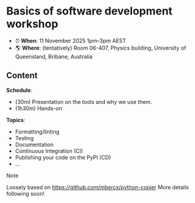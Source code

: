 # Basics of software development workshop

- ⏰ **When**: 11 November 2025 1pm–3pm AEST
- 🌎 **Where**: (tentatively) Room 06-407, Physics building, University of Queensland, Bribane, Australia

## Content

**Schedule**:

* (30m) Presentation on the tools and why we use them.
* (1h30m) Hands-on 

**Topics**:

* Formatting/linting
* Testing
* Documentation
* Continuous Integration (CI)
* Publishing your code on the PyPI (CD)
* ...

>[!NOTE]
> Loosely based on https://github.com/mbercx/python-copier
> More details following soon!
